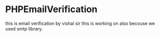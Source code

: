 # PHPEmailVerification
 this is email verification by vishal sir this is working on also becouse we used smtp library.
